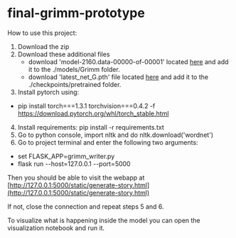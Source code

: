 # final-grimm-prototype

How to use this project:

1. Download the zip
2. Download these additional files 
    - download 'model-2160.data-00000-of-00001' located [here](https://drive.google.com/open?id=1aGDPRUH368N-R_Jd3t2ziDrbCjf5X5WK) and add it to the ./models/Grimm folder.
    - download 'latest_net_G.pth' file located [here](https://drive.google.com/file/d/13VaFc6bBIjVy-JNbcCtuVTt37p-n2VLb/view?usp=sharing)  and add it to the ./checkpoints/pretrained folder.
3. Install pytorch using:
- pip install torch===1.3.1 torchvision===0.4.2 -f https://download.pytorch.org/whl/torch_stable.html
4. Install requirements: pip install -r requirements.txt
5. Go to python console, import nltk and do nltk.download('wordnet')
6. Go to project terminal and enter the following two arguments:

- set FLASK_APP=grimm_writer.py
- flask run --host=127.0.0.1 --port=5000

Then you should be able to visit the webapp at [http://127.0.0.1:5000/static/generate-story.html](http://127.0.0.1:5000/static/generate-story.html)

If not, close the connection and repeat steps 5 and 6.



To visualize what is happening inside the model you can open the visualization notebook and run it.

